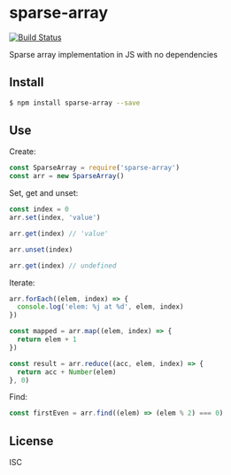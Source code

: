# sparse-array

[![Build Status](https://travis-ci.org/pgte/js-sparse-array.svg?branch=master)](https://travis-ci.org/pgte/js-sparse-array)

Sparse array implementation in JS with no dependencies

## Install

```bash
$ npm install sparse-array --save
```

## Use

Create:

```js
const SparseArray = require('sparse-array')
const arr = new SparseArray()
```

Set, get and unset:

```js
const index = 0
arr.set(index, 'value')

arr.get(index) // 'value'

arr.unset(index)

arr.get(index) // undefined
```

Iterate:

```js
arr.forEach((elem, index) => {
  console.log('elem: %j at %d', elem, index)
})

const mapped = arr.map((elem, index) => {
  return elem + 1
})

const result = arr.reduce((acc, elem, index) => {
  return acc + Number(elem)
}, 0)
```

Find:

```js
const firstEven = arr.find((elem) => (elem % 2) === 0)
```


## License

ISC